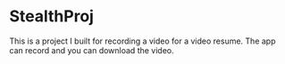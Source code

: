 # StealthProj
This is a project I built for recording a video for a video resume.
The app can record and you can download the video.
